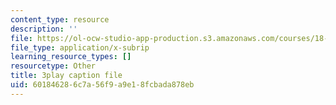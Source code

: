 ```yaml
---
content_type: resource
description: ''
file: https://ol-ocw-studio-app-production.s3.amazonaws.com/courses/18-03sc-differential-equations-fall-2011/601846286c7a56f9a9e18fcbada878eb_UCpMao94iFg.vtt
file_type: application/x-subrip
learning_resource_types: []
resourcetype: Other
title: 3play caption file
uid: 60184628-6c7a-56f9-a9e1-8fcbada878eb
---
```

